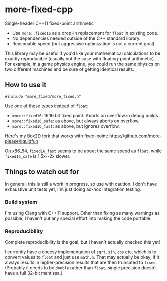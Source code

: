 # more-fixed-cpp

Single-header C++11 fixed-point arithmetic

- Use `more::fixed16` as a drop-in replacement for `float` in existing code.
- No dependencies needed outside of the C++ standard library.
- Reasonable speed (but aggressive optimization is not a current goal).

This library may be useful if you'd like your mathematical calculations to be
exactly reproducible (usually not the case with floating-point arithmetic).
For example, in a game physics engine, you could run the same physics on two
different machines and be sure of getting identical results.

## How to use it

`#include "more_fixed/more_fixed.h"`

Use one of these types instead of `float`:

- `more::fixed16`: 16.16 bit fixed point. Aborts on overflow in debug builds.
- `more::fixed16_safe`: as above, but always aborts on overflow.
- `more::fixed16_fast`: as above, but ignores overflow.

Here's my Box2D fork that works with fixed-point:
https://github.com/more-please/liquidfun

On x86_64, `fixed16_fast` seems to be about the same speed as `float`, while
`fixed16_safe` is 1.5x--2x slower.

## Things to watch out for

In general, this is still a work in progress, so use with caution. I don't have
exhaustive unit tests yet, I'm just doing ad-hoc integration testing.

### Build system

I'm using Clang with C++11 support. Other than fixing as many warnings as
possible, I haven't put any special effort into making the code portable.

### Reproducibility

Complete reproducibility is the goal, but I haven't actually checked this yet!

I currently have a cheesy implementation of `sqrt`, `sin`, `cos` etc, which is
to convert values to `float` and just use `math.h`. That may actually be okay,
if it always results in higher-precision results that are then truncated to
`fixed`. (Probably it needs to be `double` rather than `float`, single
precision doesn't have a full 32-bit mantissa.)
